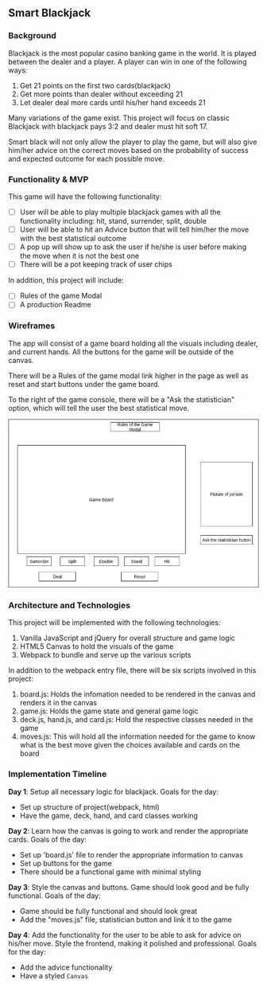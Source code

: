 ## Smart Blackjack

### Background

Blackjack is the most popular casino banking game in the world. It is
played between the dealer and a player. A player can
win in one of the following ways:

1) Get 21 points on the first two cards(blackjack)
2) Get more points than dealer without exceeding 21
3) Let dealer deal more cards until his/her hand exceeds 21

Many variations of the game exist. This project will focus on classic Blackjack
with blackjack pays 3:2 and dealer must hit soft 17.

Smart black will not only allow the player to play the game, but will also
give him/her advice on the correct moves based on the probability of success
and expected outcome for each possible move.

### Functionality & MVP

This game will have the following functionality:

- [ ] User will be able to play multiple blackjack games with all the
      functionality including: hit, stand, surrender, split, double
- [ ] User will be able to hit an Advice button that will tell him/her
      the move with the best statistical outcome
- [ ] A pop up will show up to ask the user if he/she is user before
      making the move when it is not the best one
- [ ] There will be a pot keeping track of user chips

In addition, this project will include:

- [ ] Rules of the game Modal
- [ ] A production Readme

### Wireframes

The app will consist of a game board holding all the visuals including dealer,
and current hands. All the buttons for the game will be outside of the canvas.

There will be a Rules of the game modal link higher in the page as well as
reset and start buttons under the game board.

To the right of the game console, there will be a "Ask the statistician"
option, which will tell the user the best statistical move.

![wireframes](images/wireframe.jpg)

### Architecture and Technologies

This project will be implemented with the following technologies:

1) Vanilla JavaScript and jQuery for overall structure and game logic
2) HTML5 Canvas to hold the visuals of the game
2) Webpack to bundle and serve up the various scripts

In addition to the webpack entry file, there will be six scripts involved in this project:

1) board.js: Holds the infomation needed to be rendered in the canvas and renders it in the canvas
2) game.js: Holds the game state and general game logic
3) deck.js, hand.js, and card.js: Hold the respective classes needed in the game
4) moves.js: This will hold all the information needed for the game to know what is the best move
  given the choices available and cards on the board

### Implementation Timeline

**Day 1**: Setup all necessary logic for blackjack.  Goals for the day:

- Set up structure of project(webpack, html)
- Have the game, deck, hand, and card classes working

**Day 2**: Learn how the canvas is going to work and render the appropriate cards. Goals of the day:

  - Set up 'board.js' file to render the appropriate information to canvas
  - Set up buttons for the game
  - There should be a functional game with minimal styling

**Day 3**: Style the canvas and buttons. Game should look good and be fully functional. Goals of the day:

  - Game should be fully functional and should look great
  - Add the "moves.js" file, statistician button and link it to the game

**Day 4**: Add the functionality for the user to be able to ask for advice on his/her move. Style the frontend, making it polished and professional.  Goals for the day:

  - Add the advice functionality
  - Have a styled `Canvas`
